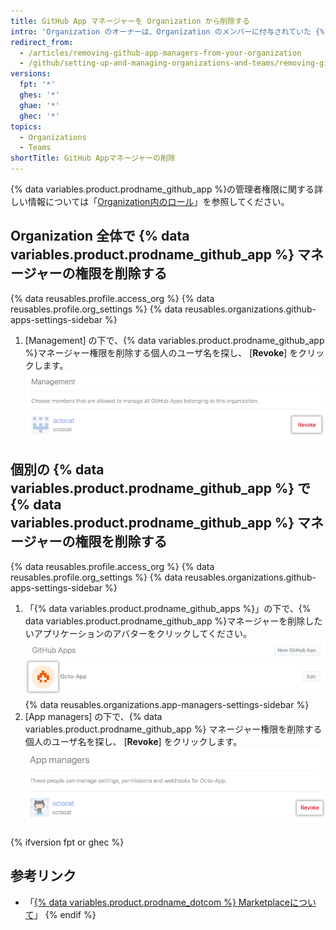 ```yaml
---
title: GitHub App マネージャーを Organization から削除する
intro: 'Organization のオーナーは、Organization のメンバーに付与されていた {% data variables.product.prodname_github_app %} マネージャー権限を削除することができます。'
redirect_from:
  - /articles/removing-github-app-managers-from-your-organization
  - /github/setting-up-and-managing-organizations-and-teams/removing-github-app-managers-from-your-organization
versions:
  fpt: '*'
  ghes: '*'
  ghae: '*'
  ghec: '*'
topics:
  - Organizations
  - Teams
shortTitle: GitHub Appマネージャーの削除
---
```


{% data variables.product.prodname_github_app %}の管理者権限に関する詳しい情報については「[Organization内のロール](/organizations/managing-peoples-access-to-your-organization-with-roles/roles-in-an-organization#github-app-managers)」を参照してください。

## Organization 全体で {% data variables.product.prodname_github_app %} マネージャーの権限を削除する

{% data reusables.profile.access_org %}
{% data reusables.profile.org_settings %}
{% data reusables.organizations.github-apps-settings-sidebar %}
1. [Management] の下で、{% data variables.product.prodname_github_app %}マネージャー権限を削除する個人のユーザ名を探し、 [**Revoke**] をクリックします。 ![{% data variables.product.prodname_github_app %} マネージャー権限の削除](/assets/images/help/organizations/github-app-manager-revoke-permissions.png)

## 個別の {% data variables.product.prodname_github_app %} で {% data variables.product.prodname_github_app %} マネージャーの権限を削除する

{% data reusables.profile.access_org %}
{% data reusables.profile.org_settings %}
{% data reusables.organizations.github-apps-settings-sidebar %}
1. 「{% data variables.product.prodname_github_apps %}」の下で、{% data variables.product.prodname_github_app %}マネージャーを削除したいアプリケーションのアバターをクリックしてください。 ![{% data variables.product.prodname_github_app %} を選択](/assets/images/help/organizations/select-github-app.png)
{% data reusables.organizations.app-managers-settings-sidebar %}
1. [App managers] の下で、{% data variables.product.prodname_github_app %} マネージャー権限を削除する個人のユーザ名を探し、 [**Revoke**] をクリックします。 ![{% data variables.product.prodname_github_app %} マネージャー権限の削除](/assets/images/help/organizations/github-app-manager-revoke-permissions-individual-app.png)

{% ifversion fpt or ghec %}
## 参考リンク

- 「[{% data variables.product.prodname_dotcom %} Marketplaceについて](/articles/about-github-marketplace/)」
{% endif %}
